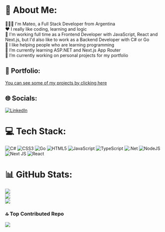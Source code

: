 # 💫 About Me:
🧑🏻‍💻 I'm Mateo, a Full Stack Developer from Argentina<br>❤️ I really like coding, learning and logic<br>💼 I'm working full time as a Frontend Developer with JavaScript, React and Next.js, but I'd also like to work as a Backend Developer with C# or Go<br>🤝 I like helping people who are learning programming<br>🌱 I’m currently learning ASP.NET and Next.js App Router<br>🔭 I’m currently working on personal projects for my portfolio

## 💼 Portfolio:
[You can see some of my projects by clicking here](https://www.mateoledesma.com/#projects)

## 🌐 Socials:
[![LinkedIn](https://img.shields.io/badge/LinkedIn-%230077B5.svg?logo=linkedin&logoColor=white)](https://linkedin.com/in/mateo-ledesma) 

# 💻 Tech Stack:
![C#](https://img.shields.io/badge/c%23-%23239120.svg?style=for-the-badge&logo=c-sharp&logoColor=white) ![CSS3](https://img.shields.io/badge/css3-%231572B6.svg?style=for-the-badge&logo=css3&logoColor=white) ![Go](https://img.shields.io/badge/go-%2300ADD8.svg?style=for-the-badge&logo=go&logoColor=white) ![HTML5](https://img.shields.io/badge/html5-%23E34F26.svg?style=for-the-badge&logo=html5&logoColor=white) ![JavaScript](https://img.shields.io/badge/javascript-%23323330.svg?style=for-the-badge&logo=javascript&logoColor=%23F7DF1E) ![TypeScript](https://img.shields.io/badge/typescript-%23007ACC.svg?style=for-the-badge&logo=typescript&logoColor=white) ![.Net](https://img.shields.io/badge/.NET-5C2D91?style=for-the-badge&logo=.net&logoColor=white) ![NodeJS](https://img.shields.io/badge/node.js-6DA55F?style=for-the-badge&logo=node.js&logoColor=white) ![Next JS](https://img.shields.io/badge/Next-black?style=for-the-badge&logo=next.js&logoColor=white) ![React](https://img.shields.io/badge/react-%2320232a.svg?style=for-the-badge&logo=react&logoColor=%2361DAFB)

# 📊 GitHub Stats:
![](https://github-readme-stats.vercel.app/api?username=mateo-14&theme=dark&hide_border=false&include_all_commits=false&count_private=false)<br/>
![](https://github-readme-streak-stats.herokuapp.com/?user=mateo-14&theme=dark&hide_border=false)<br/>
![](https://github-readme-stats.vercel.app/api/top-langs/?username=mateo-14&theme=dark&hide_border=false&include_all_commits=false&count_private=false&layout=compact)

### 🔝 Top Contributed Repo
![](https://github-contributor-stats.vercel.app/api?username=mateo-14&limit=5&theme=dark&combine_all_yearly_contributions=true)


<!-- Proudly created with GPRM ( https://gprm.itsvg.in ) -->
